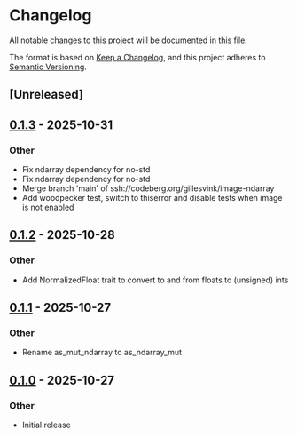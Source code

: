 # Changelog

All notable changes to this project will be documented in this file.

The format is based on [Keep a Changelog](https://keepachangelog.com/en/1.0.0/),
and this project adheres to [Semantic Versioning](https://semver.org/spec/v2.0.0.html).

## [Unreleased]

## [0.1.3](https://codeberg.org/gillesvink/image-ndarray/compare/v0.1.2...v0.1.3) - 2025-10-31

### Other

- Fix ndarray dependency for no-std
- Fix ndarray dependency for no-std
- Merge branch 'main' of ssh://codeberg.org/gillesvink/image-ndarray
- Add woodpecker test, switch to thiserror and disable tests when image is not enabled

## [0.1.2](https://codeberg.org/gillesvink/image-ndarray/compare/v0.1.1...v0.1.2) - 2025-10-28

### Other

- Add NormalizedFloat trait to convert to and from floats to (unsigned) ints

## [0.1.1](https://codeberg.org/gillesvink/image-ndarray/compare/v0.1.0...v0.1.1) - 2025-10-27

### Other

- Rename as_mut_ndarray to as_ndarray_mut

## [0.1.0](https://codeberg.org/gillesvink/image-ndarray/releases/tag/v0.1.0) - 2025-10-27

### Other

- Initial release
